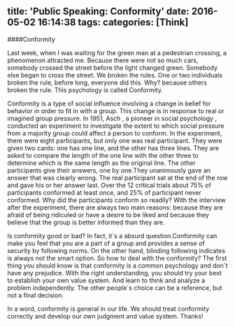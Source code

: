 title: 'Public Speaking: Conformity'
date: 2016-05-02 16:14:38
tags:
categories: [Think]
---
####Conformity

Last week, when I was waiting for the green man at a pedestrian crossing, a phenomenon attracted me. Because there were not so much cars, somebody crossed the street before the light changed green. Somebody else began to cross the street. We broken the rules. One or two individuals broken the rule, before long, everyone did this. Why? because others broken the rule. This psychology is called Conformity. 

<!--more-->
 
Conformity is a type of social influence involving a change in belief for behavior in order to fit in with a group. This change is in response to real or imagined group pressure. In 1951, Asch , a pioneer in social psychology , conducted an experiment to  investigate the extent to which social pressure from a majority group could affect a person to conform. In the experiment, there were eight participants, but only one was real participant. They were given two cards: one has one line, and the other has three lines. They are asked to compare the length of the one line with the other three to determine which is the same length as the original line. The other participants give their answers, one by one.They unanimously gave an answer that was clearly wrong. The real participant sat at the end of the row and gave his or her answer last. Over the 12 critical trials about 75% of participants conformed at least once, and 25% of participant never conformed. Why did the participants conform so readily? With the interview after the experiment, there are always two main reasons: because they are afraid of being ridiculed or have a desire to be liked and because they believe that the group is better informed than they are.

Is conformity good or bad? In fact, it\`s a absurd question.Conformity can make you feel that you are a part of a group and provides a sense of security by following norms. On the other hand, blinding following indicates is always not the smart option. 	So how to deal with the conformity? The first thing you should know is that conformity is a common psychology and don\`t have any prejudice. With the right understanding, you should try your best to establish your own value system. And learn to think and analyze a problem independently. The other people`s choice can be a reference, but not a final decision.

In a word, conformity is general in our life. We should treat conformity correctly and develop our own judgment and value system. Thanks!

